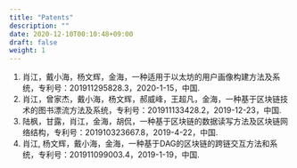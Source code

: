 ```yaml
---
title: "Patents"
description: ""
date: 2020-12-10T00:10:48+09:00
draft: false
weight: 1
---
```


1. 肖江，戴小海，杨文辉，金海，一种适用于以太坊的用户画像构建方法及系统，专利号：201911295828.3，2020-1-15，中国.
2. 肖江，曾家杰，戴小海，杨文辉，郝威峰，王超凡，金海，一种基于区块链技术的图书漂流方法及系统，专利号：201911133428.2，2019-12-23，中国.
3. 陆枫，甘露，肖江，金海，胡侃，一种基于区块链的数据读写方法及区块链网络结构，专利号：201910323667.8，2019-4-22，中国.
4. 肖江, 杨文辉，戴小海，金海，一种基于DAG的区块链的跨链交互方法和系统，专利号：201911099003.4，2019-1-19，中国.

